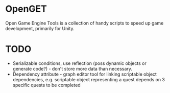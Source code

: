 # OpenGET
Open Game Engine Tools is a collection of handy scripts to speed up game development, primarily for Unity.

# TODO
- Serializable conditions, use reflection (poss dynamic objects or generate code?) - don't store more data than necessary.
- Dependency attribute - graph editor tool for linking scriptable object dependencies, e.g. scriptable object representing a quest depends on 3 specific quests to be completed 
